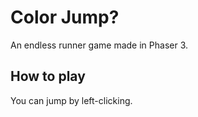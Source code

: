 # Color Jump?

An endless runner game made in Phaser 3. 

## How to play

You can jump by left-clicking. 


